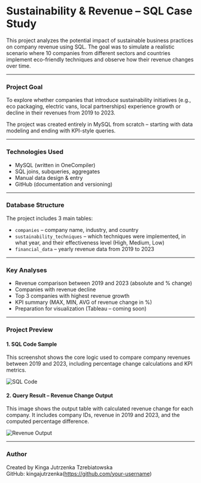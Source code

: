 # Sustainability & Revenue – SQL Case Study

This project analyzes the potential impact of sustainable business practices on company revenue using SQL. The goal was to simulate a realistic scenario where 10 companies from different sectors and countries implement eco-friendly techniques and observe how their revenue changes over time.

---

### Project Goal

To explore whether companies that introduce sustainability initiatives (e.g., eco packaging, electric vans, local partnerships) experience growth or decline in their revenues from 2019 to 2023.

The project was created entirely in MySQL from scratch – starting with data modeling and ending with KPI-style queries.

---

### Technologies Used

- MySQL (written in OneCompiler)
- SQL joins, subqueries, aggregates
- Manual data design & entry
- GitHub (documentation and versioning)

---

### Database Structure

The project includes 3 main tables:

- `companies` – company name, industry, and country
- `sustainability_techniques` – which techniques were implemented, in what year, and their effectiveness level (High, Medium, Low)
- `financial_data` – yearly revenue data from 2019 to 2023

---

### Key Analyses

- Revenue comparison between 2019 and 2023 (absolute and % change)
- Companies with revenue decline
- Top 3 companies with highest revenue growth
- KPI summary (MAX, MIN, AVG of revenue change in %)
- Preparation for visualization (Tableau – coming soon)

---

### Project Preview

#### 1. SQL Code Sample

This screenshot shows the core logic used to compare company revenues between 2019 and 2023, including percentage change calculations and KPI metrics.

![SQL Code](o1.png)

#### 2. Query Result – Revenue Change Output

This image shows the output table with calculated revenue change for each company. It includes company IDs, revenue in 2019 and 2023, and the computed percentage difference.

![Revenue Output](o2.png)

---

### Author

Created by Kinga Jutrzenka Tzrebiatowska  
GitHub: kingajutrzenka(https://github.com/your-username)
